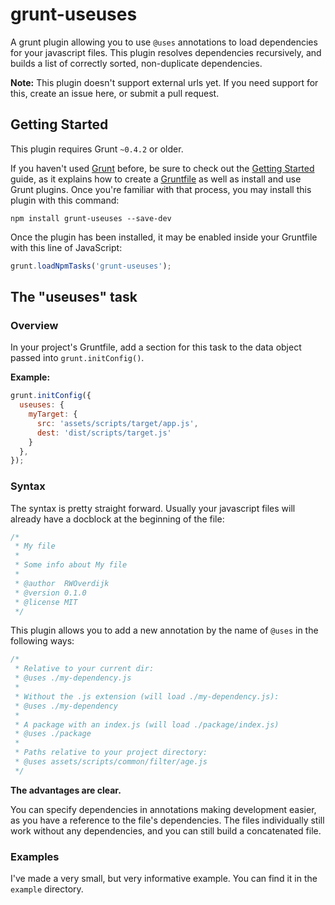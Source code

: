 # grunt-useuses

A grunt plugin allowing you to use `@uses` annotations to load dependencies for your javascript files.
This plugin resolves dependencies recursively, and builds a list of correctly sorted, non-duplicate dependencies.

**Note:** This plugin doesn't support external urls yet.
If you need support for this, create an issue here, or submit a pull request.

## Getting Started
This plugin requires Grunt `~0.4.2` or older.

If you haven't used [Grunt](http://gruntjs.com/) before,
be sure to check out the [Getting Started](http://gruntjs.com/getting-started) guide,
as it explains how to create a [Gruntfile](http://gruntjs.com/sample-gruntfile) as well as install and use Grunt plugins.
Once you're familiar with that process, you may install this plugin with this command:

```shell
npm install grunt-useuses --save-dev
```

Once the plugin has been installed, it may be enabled inside your Gruntfile with this line of JavaScript:

```js
grunt.loadNpmTasks('grunt-useuses');
```

## The "useuses" task

### Overview
In your project's Gruntfile, add a section for this task to the data object passed into `grunt.initConfig()`.

**Example:**

```js
grunt.initConfig({
  useuses: {
    myTarget: {
      src: 'assets/scripts/target/app.js',
      dest: 'dist/scripts/target.js'
    }
  },
});
```

### Syntax
The syntax is pretty straight forward.
Usually your javascript files will already have a docblock at the beginning of the file:

```js
/*
 * My file
 *
 * Some info about My file
 *
 * @author  RWOverdijk
 * @version 0.1.0
 * @license MIT
 */
```

This plugin allows you to add a new annotation by the name of `@uses` in the following ways:
```js
/*
 * Relative to your current dir:
 * @uses ./my-dependency.js
 *
 * Without the .js extension (will load ./my-dependency.js):
 * @uses ./my-dependency
 *
 * A package with an index.js (will load ./package/index.js)
 * @uses ./package
 *
 * Paths relative to your project directory:
 * @uses assets/scripts/common/filter/age.js
 */
```

**The advantages are clear.**

You can specify dependencies in annotations making development easier,
as you have a reference to the file's dependencies.
The files individually still work without any dependencies, and you can still build a concatenated file.

### Examples
I've made a very small, but very informative example. You can find it in the `example` directory.
